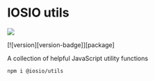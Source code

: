 # IOSIO utils
<img src="https://img.shields.io/circleci/project/github/iosio/utils.svg?style=flat-square" />

[![version][version-badge]][package]

A collection of helpful JavaScript utility functions

```sh
npm i @iosio/utils
```
